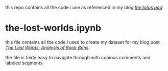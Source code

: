 this repo contains all the code i use as referenced in my blog _[the lotus pad](https://lotus-pad.github.io/my-blog/)_

# the-lost-worlds.ipynb 
this file contains all the code i used to create my dataset for my blog post [_The Lost Words: Analysis of Book Bans_](https://github.com/lotus-pad/blog-codes.git).

the file is fairly easy to navigate through with copious comments and labeled segments

